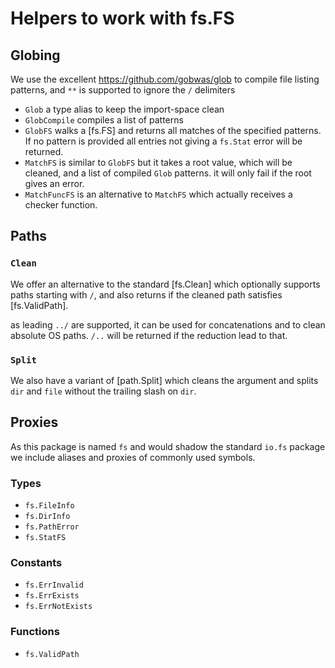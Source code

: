 # Helpers to work with fs.FS

## Globing

We use the excellent https://github.com/gobwas/glob to compile
file listing patterns, and `**` is supported to ignore the `/`
delimiters

* `Glob` a type alias to keep the import-space clean
* `GlobCompile` compiles a list of patterns
* `GlobFS` walks a [fs.FS] and returns all matches of the specified patterns.
  If no pattern is provided all entries not giving a `fs.Stat` error will be
  returned.
* `MatchFS` is similar to `GlobFS` but it takes a root value, which will be cleaned,
  and a list of compiled `Glob` patterns. it will only fail if the root gives an error.
* `MatchFuncFS` is an alternative to `MatchFS` which actually receives a checker function.

## Paths

### `Clean`

We offer an alternative to the standard [fs.Clean] which optionally supports
paths starting with `/`, and also returns if the cleaned path satisfies [fs.ValidPath].

as leading `../` are supported, it can be used for concatenations and to clean
absolute OS paths. `/..` will be returned if the reduction lead to that.

### `Split`

We also have a variant of [path.Split] which cleans the argument and splits `dir` and `file`
without the trailing slash on `dir`.

## Proxies

As this package is named `fs` and would shadow the standard `io.fs` package we include aliases
and proxies of commonly used symbols.

### Types

* `fs.FileInfo`
* `fs.DirInfo`
* `fs.PathError`
* `fs.StatFS`

### Constants

* `fs.ErrInvalid`
* `fs.ErrExists`
* `fs.ErrNotExists`

### Functions

* `fs.ValidPath`
